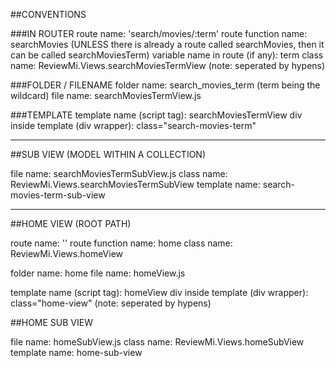 ##CONVENTIONS

###IN ROUTER
route name: 'search/movies/:term'
route function name: searchMovies 
  (UNLESS there is already a route called searchMovies, then it can be called searchMoviesTerm)
variable name in route (if any): term
class name: ReviewMi.Views.searchMoviesTermView (note: seperated by hypens)

###FOLDER / FILENAME
folder name: search_movies_term (term being the wildcard)
file name: searchMoviesTermView.js

###TEMPLATE
template name (script tag): searchMoviesTermView
div inside template (div wrapper): class="search-movies-term"

- - -

##SUB VIEW (MODEL WITHIN A COLLECTION)

file name: searchMoviesTermSubView.js
class name: ReviewMi.Views.searchMoviesTermSubView
template name: search-movies-term-sub-view

- - -

##HOME VIEW (ROOT PATH)

route name: ''
route function name: home 
class name: ReviewMi.Views.homeView

folder name: home
file name: homeView.js

template name (script tag): homeView
div inside template (div wrapper): class="home-view" (note: seperated by hypens)

##HOME SUB VIEW

file name: homeSubView.js
class name: ReviewMi.Views.homeSubView
template name: home-sub-view